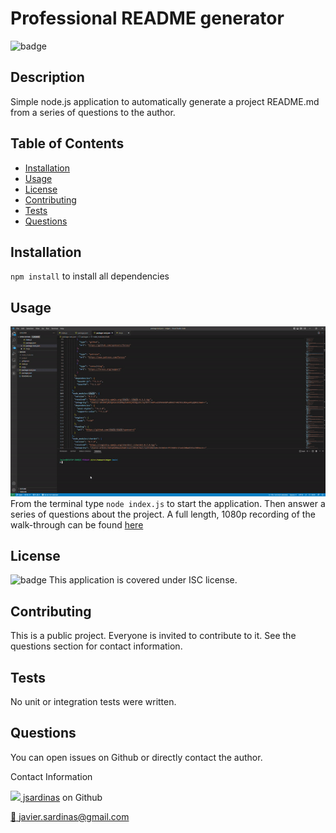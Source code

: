 # Professional README generator
![badge](https://img.shields.io/badge/license-ISC-brightgreen)

## Description
Simple node.js application to automatically generate a project README.md from a series of questions to the author.

## Table of Contents
- [Installation](#installation)
- [Usage](#usage)
- [License](#license)
- [Contributing](#contributing)
- [Tests](#tests)
- [Questions](#questions)

## Installation
`npm install` to install all dependencies

## Usage
![](./execution.gif)
From the terminal type `node index.js` to start the application. Then answer a series of questions about the project.
A full length, 1080p recording of the walk-through can be found [here](https://youtu.be/LDd4BZi33d4)

## License
![badge](https://img.shields.io/badge/license-ISC-brightgreen)
This application is covered under ISC license.

## Contributing
This is a public project. Everyone is invited to contribute to it. See the questions section for contact information.

## Tests
No unit or integration tests were written.

## Questions
You can open issues on Github or directly contact the author.

Contact Information

[![](http://www.github.com/jsardinas.png?size=36) jsardinas](http://github.com/jsardinas) on Github 

[:email: javier.sardinas@gmail.com](mailto:javier.sardinas@gmail.com)
